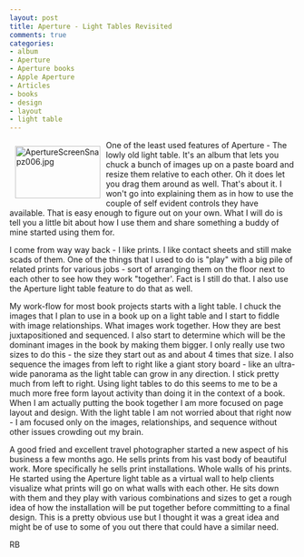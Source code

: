 ```yaml
---
layout: post
title: Aperture - Light Tables Revisited
comments: true
categories:
- album
- Aperture
- Aperture books
- Apple Aperture
- Articles
- books
- design
- layout
- light table
---
```

<a rel="lightbox" href="/wp-content/uploads/2010/02/ApertureScreenSnapz006.jpg"><img title="ApertureScreenSnapz006.jpg" src="/wp-content/uploads/2010/02/.thumbs/.ApertureScreenSnapz006.jpg" border="0" alt="ApertureScreenSnapz006.jpg" hspace="10" vspace="10" width="150" height="92" align="left" /></a>One of the least used features of Aperture - The lowly old light table. It's an album that lets you chuck a bunch of images up on a paste board and resize them relative to each other. Oh it does let you drag them around as well. That's about it. I won't go into explaining them as in how to use the couple of self evident controls they have available. That is easy enough to figure out on your own. What I will do is tell you a little bit about how I use them and share something a buddy of mine started using them for.

I come from way way back - I like prints. I like contact sheets and still make scads of them. One of the things that I used to do is "play" with a big pile of related prints for various jobs - sort of arranging them on the floor next to each other to see how they work "together'. Fact is I still do that. I also use the Aperture light table feature to do that as well.

My work-flow for most book projects starts with a light table. I chuck the images that I plan to use in a book up on a light table and I start to fiddle with image relationships. What images work together. How they are best juxtapositioned and sequenced. I also start to determine which will be the dominant images in the book by making them bigger. I only really use two sizes to do this - the size they start out as and about 4 times that size. I also sequence the images from left to right like a giant story board - like an ultra-wide panorama as the light table can grow in any direction. I stick pretty much from left to right. Using light tables to do this seems to me to be a much more free form layout activity than doing it in the context of a book. When I am actually putting the book together I am more focused on page layout and design. With the light table I am not worried about that right now - I am focused only on the images, relationships, and sequence without other issues crowding out my brain.

A good fried and excellent travel photographer started a new aspect of his business a few months ago. He sells prints from his vast body of beautiful work. More specifically he sells print installations. Whole walls of his prints. He started using the Aperture light table as a virtual wall to help clients visualize what prints will go on what walls with each other. He sits down with them and they play with various combinations and sizes to get a rough idea of how the installation will be put together before committing to a final design. This is a pretty obvious use but I thought it was a great idea and might be of use to some of you out there that could have a similar need.

RB